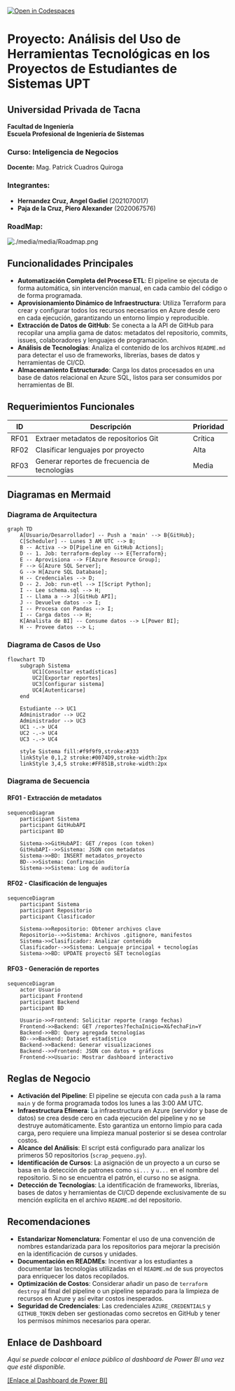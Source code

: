 [![Open in Codespaces](https://classroom.github.com/assets/launch-codespace-2972f46106e565e64193e422d61a12cf1da4916b45550586e14ef0a7c637dd04.svg)](https://classroom.github.com/open-in-codespaces?assignment_repo_id=18703737)
# Proyecto: Análisis del Uso de Herramientas Tecnológicas en los Proyectos de Estudiantes de Sistemas UPT

## Universidad Privada de Tacna
**Facultad de Ingeniería**  
**Escuela Profesional de Ingeniería de Sistemas**  

### Curso: Inteligencia de Negocios

**Docente:** Mag. Patrick Cuadros Quiroga

### Integrantes:
- **Hernandez Cruz, Angel Gadiel** (2021070017)  
- **Paja de la Cruz, Piero Alexander** (2020067576)  
### RoadMap:
![./media/media/Roadmap.png](./media/Roadmap.png)


## Funcionalidades Principales

-   **Automatización Completa del Proceso ETL**: El pipeline se ejecuta de forma automática, sin intervención manual, en cada cambio del código o de forma programada.
-   **Aprovisionamiento Dinámico de Infraestructura**: Utiliza Terraform para crear y configurar todos los recursos necesarios en Azure desde cero en cada ejecución, garantizando un entorno limpio y reproducible.
-   **Extracción de Datos de GitHub**: Se conecta a la API de GitHub para recopilar una amplia gama de datos: metadatos del repositorio, commits, issues, colaboradores y lenguajes de programación.
-   **Análisis de Tecnologías**: Analiza el contenido de los archivos `README.md` para detectar el uso de frameworks, librerías, bases de datos y herramientas de CI/CD.
-   **Almacenamiento Estructurado**: Carga los datos procesados en una base de datos relacional en Azure SQL, listos para ser consumidos por herramientas de BI.

## Requerimientos Funcionales

| ID | Descripción | Prioridad |
|----|-------------|-----------|
| RF01 | Extraer metadatos de repositorios Git | Crítica |
| RF02 | Clasificar lenguajes por proyecto | Alta |
| RF03 | Generar reportes de frecuencia de tecnologías | Media |

## Diagramas en Mermaid

### Diagrama de Arquitectura

```mermaid
graph TD
    A[Usuario/Desarrollador] -- Push a 'main' --> B{GitHub};
    C[Scheduler] -- Lunes 3 AM UTC --> B;
    B -- Activa --> D[Pipeline en GitHub Actions];
    D -- 1. Job: terraform-deploy --> E{Terraform};
    E -- Aprovisiona --> F[Azure Resource Group];
    F --> G[Azure SQL Server];
    G --> H[Azure SQL Database];
    H -- Credenciales --> D;
    D -- 2. Job: run-etl --> I[Script Python];
    I -- Lee schema.sql --> H;
    I -- Llama a --> J[GitHub API];
    J -- Devuelve datos --> I;
    I -- Procesa con Pandas --> I;
    I -- Carga datos --> H;
    K[Analista de BI] -- Consume datos --> L[Power BI];
    H -- Provee datos --> L;
```

### Diagrama de Casos de Uso

```mermaid
flowchart TD
    subgraph Sistema
        UC1[Consultar estadísticas]
        UC2[Exportar reportes]
        UC3[Configurar sistema]
        UC4[Autenticarse]
    end

    Estudiante --> UC1
    Administrador --> UC2
    Administrador --> UC3
    UC1 -.-> UC4
    UC2 -.-> UC4
    UC3 -.-> UC4

    style Sistema fill:#f9f9f9,stroke:#333
    linkStyle 0,1,2 stroke:#0074D9,stroke-width:2px
    linkStyle 3,4,5 stroke:#FF851B,stroke-width:2px
```

### Diagrama de Secuencia

#### RF01 - Extracción de metadatos
```mermaid
sequenceDiagram
    participant Sistema
    participant GitHubAPI
    participant BD
    
    Sistema->>GitHubAPI: GET /repos (con token)
    GitHubAPI-->>Sistema: JSON con metadatos
    Sistema->>BD: INSERT metadatos_proyecto
    BD-->>Sistema: Confirmación
    Sistema->>Sistema: Log de auditoría
```
#### RF02 - Clasificación de lenguajes 
```mermaid
sequenceDiagram
    participant Sistema
    participant Repositorio
    participant Clasificador
    
    Sistema->>Repositorio: Obtener archivos clave
    Repositorio-->>Sistema: Archivos .gitignore, manifestos
    Sistema->>Clasificador: Analizar contenido
    Clasificador-->>Sistema: Lenguaje principal + tecnologías
    Sistema->>BD: UPDATE proyecto SET tecnologías
```
#### RF03 - Generación de reportes
```mermaid
sequenceDiagram
    actor Usuario
    participant Frontend
    participant Backend
    participant BD
    
    Usuario->>Frontend: Solicitar reporte (rango fechas)
    Frontend->>Backend: GET /reportes?fechaInicio=X&fechaFin=Y
    Backend->>BD: Query agregada tecnologías
    BD-->>Backend: Dataset estadístico
    Backend->>Backend: Generar visualizaciones
    Backend-->>Frontend: JSON con datos + gráficos
    Frontend->>Usuario: Mostrar dashboard interactivo
```

## Reglas de Negocio

-   **Activación del Pipeline**: El pipeline se ejecuta con cada `push` a la rama `main` y de forma programada todos los lunes a las 3:00 AM UTC.
-   **Infraestructura Efímera**: La infraestructura en Azure (servidor y base de datos) se crea desde cero en cada ejecución del pipeline y no se destruye automáticamente. Esto garantiza un entorno limpio para cada carga, pero requiere una limpieza manual posterior si se desea controlar costos.
-   **Alcance del Análisis**: El script está configurado para analizar los primeros 50 repositorios (`scrap_pequeno.py`).
-   **Identificación de Cursos**: La asignación de un proyecto a un curso se basa en la detección de patrones como `si...` y `u...` en el nombre del repositorio. Si no se encuentra el patrón, el curso no se asigna.
-   **Detección de Tecnologías**: La identificación de frameworks, librerías, bases de datos y herramientas de CI/CD depende exclusivamente de su mención explícita en el archivo `README.md` del repositorio.

## Recomendaciones

-   **Estandarizar Nomenclatura**: Fomentar el uso de una convención de nombres estandarizada para los repositorios para mejorar la precisión en la identificación de cursos y unidades.
-   **Documentación en READMEs**: Incentivar a los estudiantes a documentar las tecnologías utilizadas en el `README.md` de sus proyectos para enriquecer los datos recopilados.
-   **Optimización de Costos**: Considerar añadir un paso de `terraform destroy` al final del pipeline o un pipeline separado para la limpieza de recursos en Azure y así evitar costos inesperados.
-   **Seguridad de Credenciales**: Las credenciales `AZURE_CREDENTIALS` y `GITHUB_TOKEN` deben ser gestionadas como secretos en GitHub y tener los permisos mínimos necesarios para operar.

## Enlace de Dashboard

*Aquí se puede colocar el enlace público al dashboard de Power BI una vez que esté disponible.*

[\[Enlace al Dashboard de Power BI\]](https://app.powerbi.com/groups/me/reports/cab49dea-df13-4d2b-8528-d637cfefa648?ctid=b6b466ee-468d-4011-b9fc-fbdcf82ac90a&pbi_source=linkShare)
